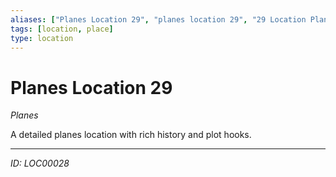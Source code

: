 ```yaml
---
aliases: ["Planes Location 29", "planes location 29", "29 Location Planes"]
tags: [location, place]
type: location
---
```


# Planes Location 29

*Planes*

A detailed planes location with rich history and plot hooks.

---
*ID: LOC00028*